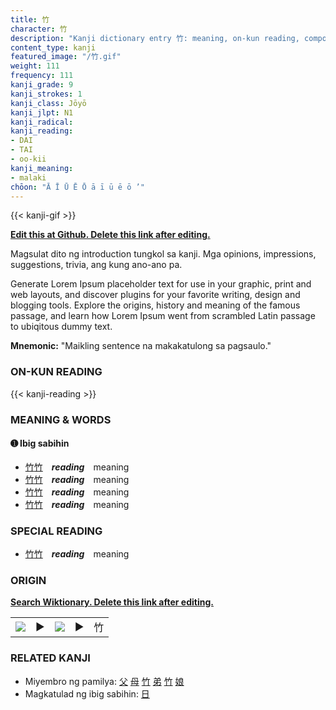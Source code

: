 ```yaml
---
title: 竹
character: 竹
description: "Kanji dictionary entry 竹: meaning, on-kun reading, compounds, origin, related kanji"
content_type: kanji
featured_image: "/竹.gif"
weight: 111
frequency: 111
kanji_grade: 9
kanji_strokes: 1
kanji_class: Jōyō
kanji_jlpt: N1
kanji_radical: 
kanji_reading: 
- DAI
- TAI
- oo-kii
kanji_meaning:
- malaki
chōon: "Ā Ī Ū Ē Ō ā ī ū ē ō ’"
---
```

[//]: # (Don't edit the line below. Kanji animated GIF code is automatically generated.)
{{< kanji-gif >}}

[//]: # (Edit below this line.)

**[Edit this at Github. Delete this link after editing.](https://github.com/tim0g/tim/tree/main/content/kanji/竹/index.md)**

Magsulat dito ng introduction tungkol sa kanji. Mga opinions, impressions, suggestions, trivia, ang kung ano-ano pa.

Generate Lorem Ipsum placeholder text for use in your graphic, print and web layouts, and discover plugins for your favorite writing, design and blogging tools. Explore the origins, history and meaning of the famous passage, and learn how Lorem Ipsum went from scrambled Latin passage to ubiqitous dummy text.
 
**Mnemonic:** "Maikling sentence na makakatulong sa pagsaulo."

### ON-KUN READING

[//]: # (Don't edit the line below. ON-KUN READING code is automatically generated.)
{{< kanji-reading >}}

### MEANING & WORDS

#### ➊ **Ibig sabihin**
  - [竹](../竹)[竹](../竹)　***reading***　meaning
  - [竹](../竹)[竹](../竹)　***reading***　meaning
  - [竹](../竹)[竹](../竹)　***reading***　meaning
  - [竹](../竹)[竹](../竹)　***reading***　meaning

### SPECIAL READING
  - [竹](../竹)[竹](../竹)　***reading***　meaning

### ORIGIN

**[Search Wiktionary. Delete this link after editing.](https://wiktionary.org/wiki/竹)**
<table class="kanji-table"><tr><td>
<img src="60px-竹-bronze.svg.png">
</td><td>▶</td><td>
<img src="60px-竹-oracle.svg.png">
</td><td>▶</td>
<td class="kanji-origin">竹</td>
</tr></table>

### RELATED KANJI
- Miyembro ng pamilya: [父](../父) [母](../母) [竹](../竹) [弟](../弟) [竹](../竹) [娘](../娘)
- Magkatulad ng ibig sabihin: [日](../日)

